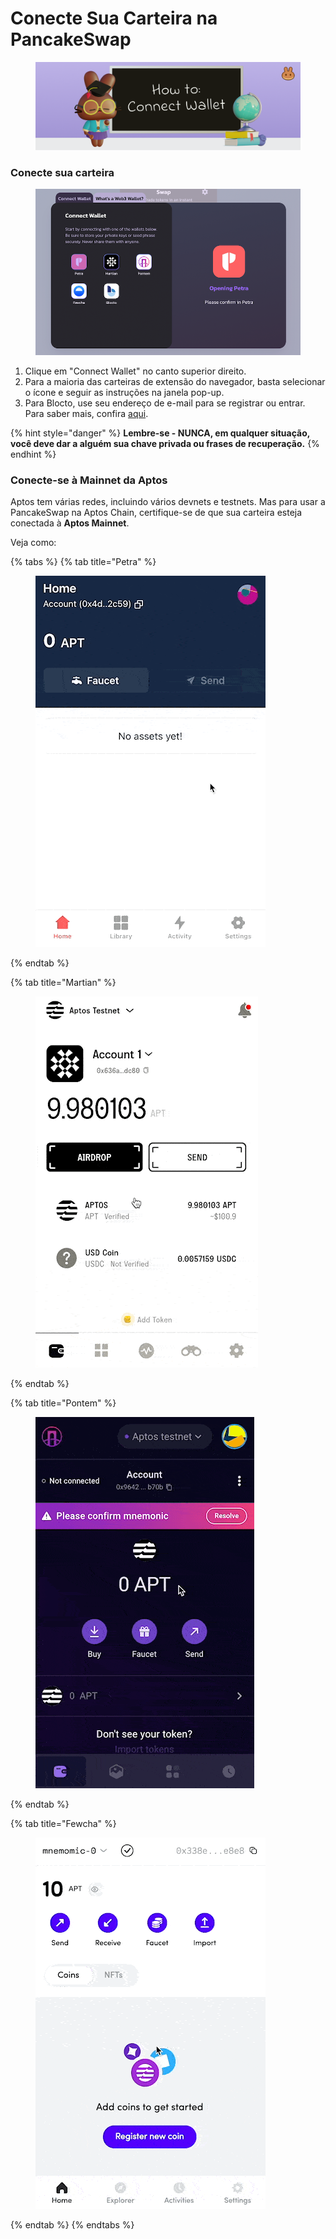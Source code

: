 # Conecte Sua Carteira na PancakeSwap

<figure><img src="../.gitbook/assets/how-to-connect-wallet-header.png" alt=""><figcaption></figcaption></figure>

### Conecte sua carteira

<figure><img src="../.gitbook/assets/wallet-connection-aptos.png" alt=""><figcaption></figcaption></figure>

1. Clique em "Connect Wallet" no canto superior direito.
2. Para a maioria das carteiras de extensão do navegador, basta selecionar o ícone e seguir as instruções na janela pop-up.
3. Para Blocto, use seu endereço de e-mail para se registrar ou entrar. Para saber mais, confira [aqui](broken-reference).

{% hint style="danger" %}
**Lembre-se - NUNCA, em qualquer situação, você deve dar a alguém sua chave privada ou frases de recuperação.**
{% endhint %}

### Conecte-se à Mainnet da Aptos

Aptos tem várias redes, incluindo vários devnets e testnets. Mas para usar a PancakeSwap na Aptos Chain, certifique-se de que sua carteira esteja conectada à **Aptos Mainnet**.

Veja como:

{% tabs %}
{% tab title="Petra" %}
<figure><img src="../.gitbook/assets/aptos-network-switching-petra.gif" alt=""><figcaption></figcaption></figure>
{% endtab %}

{% tab title="Martian" %}
<figure><img src="../.gitbook/assets/aptos-network-switching-martian.gif" alt=""><figcaption></figcaption></figure>
{% endtab %}

{% tab title="Pontem" %}
<figure><img src="../.gitbook/assets/aptos-network-switching-pontem.gif" alt=""><figcaption></figcaption></figure>
{% endtab %}

{% tab title="Fewcha" %}
<figure><img src="../.gitbook/assets/aptos-network-switching-fewcha.gif" alt=""><figcaption></figcaption></figure>
{% endtab %}
{% endtabs %}

